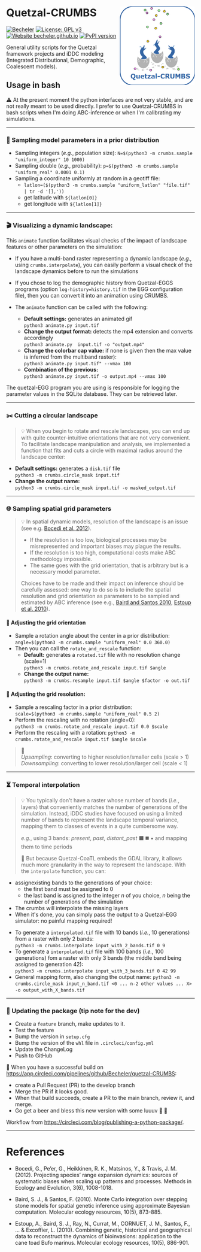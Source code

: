 # Quetzal-CRUMBS <img align="right" width="200" src="https://github.com/Becheler/quetzal-CRUMBS/blob/media/quetzal-crumbs.png">

[![Becheler](https://circleci.com/gh/Becheler/quetzal-CRUMBS.svg?style=shield)](https://app.circleci.com/pipelines/github/Becheler)
[![License: GPL v3](https://img.shields.io/badge/License-GPLv3-blue.svg)](https://www.gnu.org/licenses/gpl-3.0)
[![Website becheler.github.io](https://img.shields.io/website-up-down-green-red/https/becheler.github.io.svg)](https://becheler.github.io/pages/quetzal_crumbs/home)
[![PyPI version](https://badge.fury.io/py/quetzal-crumbs.svg)](https://badge.fury.io/py/quetzal-crumbs)

General utility scripts for the Quetzal framework projects and iDDC modeling (Integrated Distributional, Demographic, Coalescent models).

## Usage in bash

:warning: At the present moment the python interfaces are not very stable, and are not really
meant to be used directly. I prefer to use Quetzal-CRUMBS in bash scripts
when I'm doing ABC-inference or when I'm calibrating my simulations.

-------------------------------------------------------------------------------
### :game_die: Sampling model parameters in a prior distribution


* Sampling integers (*e.g.*, population size): `N=$(python3 -m crumbs.sample "uniform_integer" 10 1000)`
* Sampling double (*e.g.*, probability): `p=$(python3 -m crumbs.sample "uniform_real" 0.0001 0.1)`
* Sampling a coordinate uniformly at random in a geotiff file:
    * `latlon=($(python3 -m crumbs.sample "uniform_latlon" "file.tif" | tr -d '[],'))`
    * get latitude with `${latlon[0]}`
    * get longitude with `${latlon[1]}`

-------------------------------------------------------------------------------
### :clapper: Visualizing a dynamic landscape:

This `animate` function facilitates visual checks of the impact of landscape features or other parameters on the simulation:
- If you have a multi-band raster representing a dynamic landscape (*e.g.,* using `crumbs.interpolate`),
you can easily perform a visual check of the landscape dynamics before to run the simulations
- If you chose to log the demographic history from Quetzal-EGGS programs (option `log-history=history.tif` in the EGG configuration file), then you can convert it into an animation using CRUMBS.

- The `animate` function can be called with the following:
    * **Default settings:** generates an animated gif    
    `python3 animate.py input.tif`
    * **Change the output format:** detects the mp4 extension and converts accordingly    
    `python3 animate.py  input.tif -o "output.mp4"`
    * **Change the colorbar cap value:** if none is given then the max value is inferred from the multiband raster):  
    `python3 animate.py input.tif" --vmax 100`
    * **Combination of the previous:**  
    `python3 animate.py input.tif -o output.mp4 --vmax 100`

The quetzal-EGG program you are using is responsible for logging the parameter values in the SQLite database. They can be retrieved later.

--------------------

### :scissors: Cutting a circular landscape

> :bulb: When you begin to rotate and rescale landscapes, you can end up with quite counter-intuitive orientations that are not very convenient.  
To facilitate landscape manipulation and analysis, we implemented a function that fits and cuts a circle with maximal radius around the landscape center:

* **Default settings:** generates a `disk.tif` file    
`python3 -m crumbs.circle_mask input.tif`
* **Change the output name:**  
`python3 -m crumbs.circle_mask input.tif -o masked_output.tif`

--------------------------------------------------------------------------------
### :globe_with_meridians: Sampling spatial grid parameters

> :bulb: In spatial dynamic models, resolution of the landscape is an issue (see e.g. [Bocedi et al. 2012](https://besjournals.onlinelibrary.wiley.com/doi/full/10.1111/j.2041-210X.2012.00235.x)).  
> * If the resolution is too low, biological processes may be misrepresented and important biases may plague the results.  
> * If the resolution is too high, computational
costs make ABC methodology impossible.  
> * The same goes with the grid orientation, that is arbitrary but is a necessary model parameter.  
>
> Choices have to be made and their
impact on inference should be carefully assessed: one way to do so is to include
the spatial resolution and grid orientation as parameters to be sampled and estimated by ABC inference
(see e.g., [Baird and Santos 2010](https://onlinelibrary.wiley.com/doi/abs/10.1111/j.1755-0998.2010.02865.x?casa_token=LDz1BGeg5lgAAAAA:_cCFdutvABU0kUsKxQApztP_tU9Yulej32wRRM8vb8Q3pQxlysu7LITGpxlweX81QKhm0tfaiyzWBAE),
[Estoup et al. 2010](https://onlinelibrary.wiley.com/doi/abs/10.1111/j.1755-0998.2010.02882.x?casa_token=R0ybkgcrDIAAAAAA:Et4XddaPhgFee8XEAJP_QS1G1O-Ocxw6dVZeAEra7ye91rLcxZ0QqZrr67smVkhns4TsTnf9134DDVs)).

#### :arrows_counterclockwise: Adjusting the grid orientation

* Sample a rotation angle about the center in a prior distribution:  
  `angle=$(python3 -m crumbs.sample "uniform_real" 0.0 360.0)`
* Then you can call the `rotate_and_rescale` function:  
    * **Default:** generates a `rotated.tif` file with no resolution change (scale=1)   
    `python3 -m crumbs.rotate_and_rescale input.tif $angle`
    * **Change the output name:**  
    `python3 -m crumbs.resample input.tif $angle $factor -o out.tif`

#### :mag_right: Adjusting the grid resolution:

* Sample a rescaling factor in a prior distribution:  
`scale=$(python3 -m crumbs.sample "uniform_real" 0.5 2)`
* Perform the rescaling with no rotation (angle=0):  
 `python3 -m crumbs.rotate_and_rescale input.tif 0.0 $scale`
* Perform the rescaling with a rotation:
`python3 -m crumbs.rotate_and_rescale input.tif $angle $scale`

>  :open_book:   
>*Upsampling*: converting to higher resolution/smaller cells (scale > 1)  
    *Downsampling*: converting to lower resolution/larger cell (scale < 1)  

--------------------------------------------

### :hourglass_flowing_sand: Temporal interpolation

> :bulb: You typically don't have a raster whose number of bands (*i.e.*, layers) that conveniently matches the number
of generations of the simulation. Instead, iDDC studies have focused on using a limited number of bands to represent the landscape temporal variance, mapping them to classes of events in a quite cumbersome way.
>
>*e.g.*, using 3 bands: *present*, *past*, *distant_past* :black_large_square: :black_medium_square: :black_small_square: and mapping them to time periods
>
> :gift: But because Quetzal-CoaTL embeds the GDAL library, it allows much more granularity in
the way to represent the landscape. With the `interpolate` function, you can:  
- assignexisting bands to the generations of your choice:
    - the first band must be assigned to 0
    - the last band is assigned to the integer *n* of you choice, *n* being the number of generations of the simulation
- The crumbs will interpolate the missing layers
- When it's done, you can simply pass the output to a Quetzal-EGG simulator: no painful mapping required!

* To generate a `interpolated.tif` file with 10 bands (*i.e.*, 10 generations) from a raster with only 2 bands:   
`python3 -m crumbs.interpolate input_with_2_bands.tif 0 9`
* To generate a `interpolated.tif` file with 100 bands (*i.e.*, 100 generations) fom a raster with only 3 bands (the middle band being assigned to generation 42):  
`python3 -m crumbs.interpolate input_with_3_bands.tif 0 42 99`
* General mapping form, also changing the output name:
`python3 -m crumbs.circle_mask input_n_band.tif <0 ... n-2 other values ... X> -o output_with_X_bands.tif`

--------------------------------------------------------------------------------
### :rocket: Updating the package (tip note for the dev)


* Create a `feature` branch, make updates to it.
* Test the feature
* Bump the version in `setup.cfg`
* Bump the version of the `whl` file in `.circleci/config.yml`
* Update the ChangeLog
* Push to GitHub

:rainbow: When you have a successful build on https://app.circleci.com/pipelines/github/Becheler/quetzal-CRUMBS:
* create a Pull Request (PR) to the develop branch
* Merge the PR if it looks good.
* When that build succeeds, create a PR to the main branch, review it, and merge.
* Go get a beer and bless this new version with some luuuv :beer: :revolving_hearts:

Workflow from https://circleci.com/blog/publishing-a-python-package/.

 ---------------------------------------------------
# References

* Bocedi, G., Pe’er, G., Heikkinen, R. K., Matsinos, Y., & Travis, J. M. (2012). Projecting species’ range expansion dynamics: sources of systematic biases when scaling up patterns and processes. Methods in Ecology and Evolution, 3(6), 1008-1018.

* Baird, S. J., & Santos, F. (2010). Monte Carlo integration over stepping stone models for spatial genetic inference using approximate Bayesian computation. Molecular ecology resources, 10(5), 873-885.

* Estoup, A., Baird, S. J., Ray, N., Currat, M., CORNUET, J. M., Santos, F., ... & Excoffier, L. (2010). Combining genetic, historical and geographical data to reconstruct the dynamics of bioinvasions: application to the cane toad Bufo marinus. Molecular ecology resources, 10(5), 886-901.
